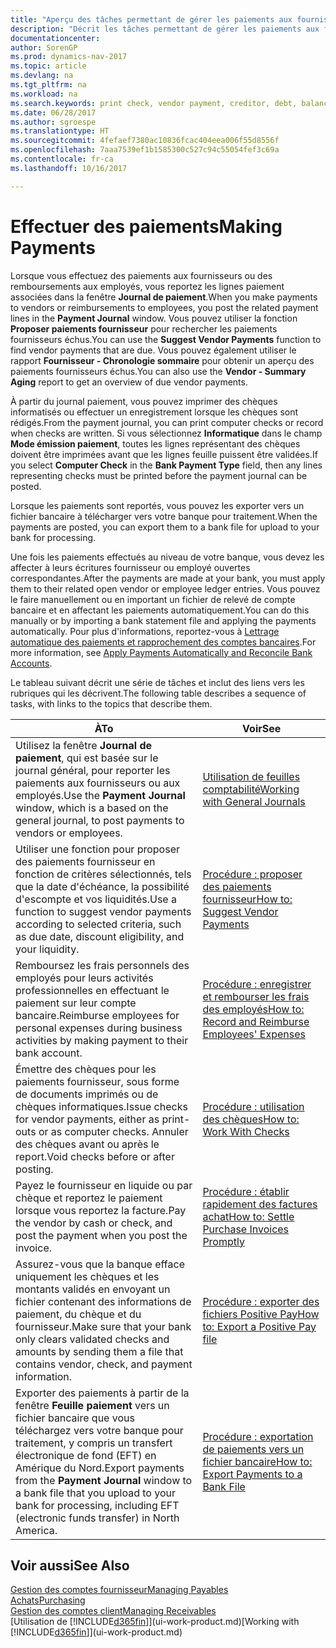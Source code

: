 ```yaml
---
title: "Aperçu des tâches permettant de gérer les paiements aux fournisseurs"
description: "Décrit les tâches permettant de gérer les paiements aux fournisseurs ou aux créditeurs, y compris le report de lignes paiement et l'obtention d'un aperçu du solde échu."
documentationcenter: 
author: SorenGP
ms.prod: dynamics-nav-2017
ms.topic: article
ms.devlang: na
ms.tgt_pltfrm: na
ms.workload: na
ms.search.keywords: print check, vendor payment, creditor, debt, balance due, AP
ms.date: 06/28/2017
ms.author: sgroespe
ms.translationtype: HT
ms.sourcegitcommit: 4fefaef7380ac10836fcac404eea006f55d8556f
ms.openlocfilehash: 7aaa7539ef1b1585300c527c94c55054fef3c69a
ms.contentlocale: fr-ca
ms.lasthandoff: 10/16/2017

---
```

# <a name="making-payments"></a><span data-ttu-id="8f6b9-103">Effectuer des paiements</span><span class="sxs-lookup"><span data-stu-id="8f6b9-103">Making Payments</span></span>
<span data-ttu-id="8f6b9-104">Lorsque vous effectuez des paiements aux fournisseurs ou des remboursements aux employés, vous reportez les lignes paiement associées dans la fenêtre **Journal de paiement**.</span><span class="sxs-lookup"><span data-stu-id="8f6b9-104">When you make payments to vendors or reimbursements to employees, you post the related payment lines in the **Payment Journal** window.</span></span> <span data-ttu-id="8f6b9-105">Vous pouvez utiliser la fonction **Proposer paiements fournisseur** pour rechercher les paiements fournisseurs échus.</span><span class="sxs-lookup"><span data-stu-id="8f6b9-105">You can use the **Suggest Vendor Payments** function to find vendor payments that are due.</span></span> <span data-ttu-id="8f6b9-106">Vous pouvez également utiliser le rapport **Fournisseur - Chronologie sommaire** pour obtenir un aperçu des paiements fournisseurs échus.</span><span class="sxs-lookup"><span data-stu-id="8f6b9-106">You can also use the **Vendor - Summary Aging** report to get an overview of due vendor payments.</span></span>

<span data-ttu-id="8f6b9-107">À partir du journal paiement, vous pouvez imprimer des chèques informatisés ou effectuer un enregistrement lorsque les chèques sont rédigés.</span><span class="sxs-lookup"><span data-stu-id="8f6b9-107">From the payment journal, you can print computer checks or record when checks are written.</span></span> <span data-ttu-id="8f6b9-108">Si vous sélectionnez **Informatique** dans le champ **Mode émission paiement**, toutes les lignes représentant des chèques doivent être imprimées avant que les lignes feuille puissent être validées.</span><span class="sxs-lookup"><span data-stu-id="8f6b9-108">If you select **Computer Check** in the **Bank Payment Type** field, then any lines representing checks must be printed before the payment journal can be posted.</span></span>

<span data-ttu-id="8f6b9-109">Lorsque les paiements sont reportés, vous pouvez les exporter vers un fichier bancaire à télécharger vers votre banque pour traitement.</span><span class="sxs-lookup"><span data-stu-id="8f6b9-109">When the payments are posted, you can export them to a bank file for upload to your bank for processing.</span></span>

<span data-ttu-id="8f6b9-110">Une fois les paiements effectués au niveau de votre banque, vous devez les affecter à leurs écritures fournisseur ou employé ouvertes correspondantes.</span><span class="sxs-lookup"><span data-stu-id="8f6b9-110">After the payments are made at your bank, you must apply them to their related open vendor or employee ledger entries.</span></span> <span data-ttu-id="8f6b9-111">Vous pouvez le faire manuellement ou en important un fichier de relevé de compte bancaire et en affectant les paiements automatiquement.</span><span class="sxs-lookup"><span data-stu-id="8f6b9-111">You can do this manually or by importing a bank statement file and applying the payments automatically.</span></span> <span data-ttu-id="8f6b9-112">Pour plus d'informations, reportez-vous à [Lettrage automatique des paiements et rapprochement des comptes bancaires](receivables-apply-payments-auto-reconcile-bank-accounts.md).</span><span class="sxs-lookup"><span data-stu-id="8f6b9-112">For more information, see [Apply Payments Automatically and Reconcile Bank Accounts](receivables-apply-payments-auto-reconcile-bank-accounts.md).</span></span>

<span data-ttu-id="8f6b9-113">Le tableau suivant décrit une série de tâches et inclut des liens vers les rubriques qui les décrivent.</span><span class="sxs-lookup"><span data-stu-id="8f6b9-113">The following table describes a sequence of tasks, with links to the topics that describe them.</span></span>

| <span data-ttu-id="8f6b9-114">À</span><span class="sxs-lookup"><span data-stu-id="8f6b9-114">To</span></span> | <span data-ttu-id="8f6b9-115">Voir</span><span class="sxs-lookup"><span data-stu-id="8f6b9-115">See</span></span> |
| --- | --- |
|<span data-ttu-id="8f6b9-116">Utilisez la fenêtre **Journal de paiement**, qui est basée sur le journal général, pour reporter les paiements aux fournisseurs ou aux employés.</span><span class="sxs-lookup"><span data-stu-id="8f6b9-116">Use the **Payment Journal** window, which is a based on the general journal, to post payments to vendors or employees.</span></span>|[<span data-ttu-id="8f6b9-117">Utilisation de feuilles comptabilité</span><span class="sxs-lookup"><span data-stu-id="8f6b9-117">Working with General Journals</span></span>](ui-work-general-journals.md)|
| <span data-ttu-id="8f6b9-118">Utiliser une fonction pour proposer des paiements fournisseur en fonction de critères sélectionnés, tels que la date d'échéance, la possibilité d'escompte et vos liquidités.</span><span class="sxs-lookup"><span data-stu-id="8f6b9-118">Use a function to suggest vendor payments according to selected criteria, such as due date, discount eligibility, and your liquidity.</span></span> |[<span data-ttu-id="8f6b9-119">Procédure : proposer des paiements fournisseur</span><span class="sxs-lookup"><span data-stu-id="8f6b9-119">How to: Suggest Vendor Payments</span></span>](payables-how-suggest-vendor-payments.md) |
|<span data-ttu-id="8f6b9-120">Remboursez les frais personnels des employés pour leurs activités professionnelles en effectuant le paiement sur leur compte bancaire.</span><span class="sxs-lookup"><span data-stu-id="8f6b9-120">Reimburse employees for personal expenses during business activities by making payment to their bank account.</span></span>|[<span data-ttu-id="8f6b9-121">Procédure : enregistrer et rembourser les frais des employés</span><span class="sxs-lookup"><span data-stu-id="8f6b9-121">How to: Record and Reimburse Employees' Expenses</span></span>](finance-how-record-reimburse-employee-expenses.md)|
| <span data-ttu-id="8f6b9-122">Émettre des chèques pour les paiements fournisseur, sous forme de documents imprimés ou de chèques informatiques.</span><span class="sxs-lookup"><span data-stu-id="8f6b9-122">Issue checks for vendor payments, either as print-outs or as computer checks.</span></span> <span data-ttu-id="8f6b9-123">Annuler des chèques avant ou après le report.</span><span class="sxs-lookup"><span data-stu-id="8f6b9-123">Void checks before or after posting.</span></span> |[<span data-ttu-id="8f6b9-124">Procédure : utilisation des chèques</span><span class="sxs-lookup"><span data-stu-id="8f6b9-124">How to: Work With Checks</span></span>](payables-how-work-checks.md) |
| <span data-ttu-id="8f6b9-125">Payez le fournisseur en liquide ou par chèque et reportez le paiement lorsque vous reportez la facture.</span><span class="sxs-lookup"><span data-stu-id="8f6b9-125">Pay the vendor by cash or check, and post the payment when you post the invoice.</span></span> |[<span data-ttu-id="8f6b9-126">Procédure : établir rapidement des factures achat</span><span class="sxs-lookup"><span data-stu-id="8f6b9-126">How to: Settle Purchase Invoices Promptly</span></span>](finance-how-to-settle-purchase-invoices-promptly.md) |
| <span data-ttu-id="8f6b9-127">Assurez-vous que la banque efface uniquement les chèques et les montants validés en envoyant un fichier contenant des informations de paiement, du chèque et du fournisseur.</span><span class="sxs-lookup"><span data-stu-id="8f6b9-127">Make sure that your bank only clears validated checks and amounts by sending them a file that contains vendor, check, and payment information.</span></span> |[<span data-ttu-id="8f6b9-128">Procédure : exporter des fichiers Positive Pay</span><span class="sxs-lookup"><span data-stu-id="8f6b9-128">How to: Export a Positive Pay file</span></span>](finance-how-positive-pay.md) |
|<span data-ttu-id="8f6b9-129">Exporter des paiements à partir de la fenêtre **Feuille paiement** vers un fichier bancaire que vous téléchargez vers votre banque pour traitement, y compris un transfert électronique de fond (EFT) en Amérique du Nord.</span><span class="sxs-lookup"><span data-stu-id="8f6b9-129">Export payments from the **Payment Journal** window to a bank file that you upload to your bank for processing, including EFT (electronic funds transfer) in North America.</span></span> |[<span data-ttu-id="8f6b9-130">Procédure : exportation de paiements vers un fichier bancaire</span><span class="sxs-lookup"><span data-stu-id="8f6b9-130">How to: Export Payments to a Bank File</span></span>](payables-how-export-payments-bank-file.md)|  

## <a name="see-also"></a><span data-ttu-id="8f6b9-131">Voir aussi</span><span class="sxs-lookup"><span data-stu-id="8f6b9-131">See Also</span></span>
[<span data-ttu-id="8f6b9-132">Gestion des comptes fournisseur</span><span class="sxs-lookup"><span data-stu-id="8f6b9-132">Managing Payables</span></span>](payables-manage-payables.md)  
[<span data-ttu-id="8f6b9-133">Achats</span><span class="sxs-lookup"><span data-stu-id="8f6b9-133">Purchasing</span></span>](purchasing-manage-purchasing.md)  
[<span data-ttu-id="8f6b9-134">Gestion des comptes client</span><span class="sxs-lookup"><span data-stu-id="8f6b9-134">Managing Receivables</span></span>](receivables-manage-receivables.md)  
<span data-ttu-id="8f6b9-135">[Utilisation de [!INCLUDE[d365fin](includes/d365fin_md.md)]](ui-work-product.md)</span><span class="sxs-lookup"><span data-stu-id="8f6b9-135">[Working with [!INCLUDE[d365fin](includes/d365fin_md.md)]](ui-work-product.md)</span></span>  

